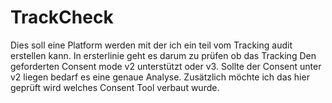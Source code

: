 # TrackCheck
Dies soll eine Platform werden mit der ich ein teil vom Tracking audit erstellen kann. In ersterlinie geht es darum zu prüfen ob das Tracking Den geforderten Consent mode v2 unterstützt oder v3. Sollte der Consent unter v2 liegen bedarf es eine genaue Analyse. Zusätzlich möchte ich das hier geprüft wird welches Consent Tool verbaut wurde.

